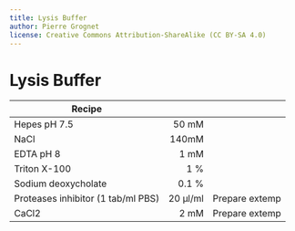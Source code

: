 ```yaml
---
title: Lysis Buffer
author: Pierre Grognet
license: Creative Commons Attribution-ShareAlike (CC BY-SA 4.0)
---
```


# Lysis Buffer

|Recipe|||
|-------------|-----:|-----:|
|Hepes pH 7.5   |  50 mM ||
|NaCl           |    140mM ||
|EDTA pH 8 |     1 mM ||
|Triton X-100|1 % ||
|Sodium deoxycholate|0.1 %|
|Proteases inhibitor (1 tab/ml PBS)| 20 µl/ml|Prepare extemp|
|CaCl2| 2 mM|Prepare extemp|
